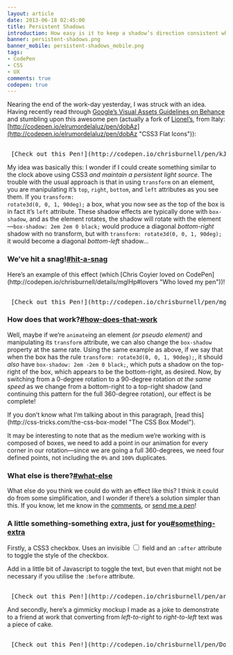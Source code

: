 ```yaml
---
layout: article
date: 2013-06-18 02:45:00
title: Persistent Shadows
introduction: How easy is it to keep a shadow’s direction consistent whilst rotating an element?
banner: persistent-shadows.png
banner_mobile: persistent-shadows_mobile.png
tags:
- CodePen
- CSS
- UX
comments: true
codepen: true
---
```


Nearing the end of the work-day yesterday, I was struck with an idea. Having recently read through [Google’s Visual Assets Guidelines on Behance](http://www.behance.net/gallery/Google-Visual-Assets-Guidelines-Part-1/9028077 "Google’s Visual Assets Guidelines on Behance") and stumbling upon this awesome pen (actually a fork of [Lionel’s](http://codepen.io/elrumordelaluz "Lionel on Github"), from Italy: [http://codepen.io/elrumordelaluz/pen/dobAz](http://codepen.io/elrumordelaluz/pen/dobAz "CSS3 Flat Icons")):

<pre class="codepen" data-height="220" data-type="result" data-href="kJcGE" data-user="chrisburnell" data-safe="true"> <code> </code> [Check out this Pen!](http://codepen.io/chrisburnell/pen/kJcGE) </pre>

My idea was basically this: I wonder if I could create something similar to the clock above using CSS3 *and maintain a persistent light source*. The trouble with the usual approach is that in using <code>transform</code> on an element, you are manipulating it’s <code>top</code>, <code>right</code>, <code>bottom</code>, and <code>left</code> attributes as you see them. If you <code>transform: rotate3d(0, 0, 1, 90deg);</code> a box, what you now see as the top of the box is in fact it’s <code>left</code> attribute. These shadow effects are typically done with <code>box-shadow</code>, and as the element rotates, the shadow will rotate with the element—<code>box-shadow: 2em 2em 0 black;</code> would produce a diagonal *bottom-right* shadow with no transform, but with <code>transform: rotate3d(0, 0, 1, 90deg);</code> it would become a diagonal *bottom-left* shadow...

<h3 id="hit-a-snag">We’ve hit a snag!<a href="#hit-a-snag" class="heading-anchor" title="#hit-a-snag" aria-hidden="true">#hit-a-snag</a></h3>

<aside><p>Here’s an example of this effect (which [Chris Coyier loved on CodePen](http://codepen.io/chrisburnell/details/mglHp#lovers "Who loved my pen"))!</p></aside>

<pre class="codepen" data-height="425" data-type="result" data-href="mglHp" data-user="chrisburnell" data-safe="true"> <code> </code> [Check out this Pen!](http://codepen.io/chrisburnell/pen/mglHp) </pre>

<h3 id="how-does-that-work">How does that work?<a href="#how-does-that-work" class="heading-anchor" title="#how-does-that-work" aria-hidden="true">#how-does-that-work</a></h3>

Well, maybe if we’re <code>animate</code>ing an element *(or pseudo element)* and manipulating its <code>transform</code> attribute, we can also change the <code>box-shadow</code> property at the same rate. Using the same example as above, if we say that when the box has the rule <code>transform: rotate3d(0, 0, 1, 90deg);</code>, it should *also* have <code>box-shadow: 2em -2em 0 black;</code>, which puts a shadow on the top-right of the box, which appears to be the bottom-right, as desired. Now, by switching from a 0-degree rotation to a 90-degree rotation *at the same speed* as we change from a bottom-right to a top-right shadow (and continuing this pattern for the full 360-degree rotation), our effect is be complete!

<aside><p>If you don’t know what I’m talking about in this paragraph, [read this](http://css-tricks.com/the-css-box-model "The CSS Box Model").</p></aside>

It may be interesting to note that as the medium we’re working with is composed of boxes, we need to add a point in our animation for every corner in our rotation—since we are going a full 360-degrees, we need four defined points, not including the <code>0%</code> and <code>100%</code> duplicates.

<h3 id="what-else">What else is there?<a href="#what-else" class="heading-anchor" title="#what-else" aria-hidden="true">#what-else</a></h3>

What else do you think we could do with an effect like this? I think it could do from some simplification, and I wonder if there’s a solution simpler than this. If you know, let me know in the [comments](#comments), or [send me a pen](http://codepen.io "Codepen")!

<h3 id="something-extra">A little something-something extra, just for you<a href="#something-extra" class="heading-anchor" title="#something-extra" aria-hidden="true">#something-extra</a></h3>

Firstly, a CSS3 checkbox. Uses an invisible <code><input type="checkbox"></code> field and an <code>:after</code> attribute to toggle the style of the checkbox.

<aside><p>Add in a little bit of Javascript to toggle the text, but even that might not be necessary if you utilise the <code>:before</code> attribute.</p></aside>

<pre class="codepen" data-height="150" data-type="result" data-href="arouk" data-user="chrisburnell" data-safe="true"> <code> </code> [Check out this Pen!](http://codepen.io/chrisburnell/pen/arouk) </pre>

And secondly, here’s a gimmicky mockup I made as a joke to demonstrate to a friend at work that converting from *left-to-right* to *right-to-left* text was a piece of cake.

<pre class="codepen" data-height="200" data-type="result" data-href="DoJKw" data-user="chrisburnell" data-safe="true"> <code> </code> [Check out this Pen!](http://codepen.io/chrisburnell/pen/DoJKw) </pre>
